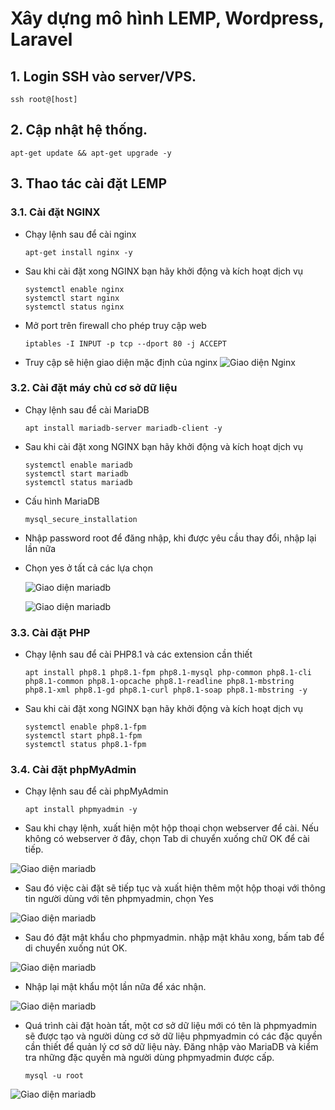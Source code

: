 # Xây dựng mô hình LEMP, Wordpress, Laravel
## 1. Login SSH vào server/VPS.
	ssh root@[host]

## 2. Cập nhật hệ thống.
	apt-get update && apt-get upgrade -y

## 3. Thao tác cài đặt LEMP
### 3.1. Cài đặt NGINX
- Chạy lệnh sau để cài nginx
    ```
    apt-get install nginx -y
- Sau khi cài đặt xong NGINX bạn hãy khởi động và kích hoạt dịch vụ
    ```
  	systemctl enable nginx
  	systemctl start nginx
  	systemctl status nginx
- Mở port trên firewall cho phép truy cập web
    ```
  	iptables -I INPUT -p tcp --dport 80 -j ACCEPT
- Truy cập sẽ hiện giao diện mặc định của nginx
![Giao diện Nginx](/image/nginx.png)

### 3.2. Cài đặt máy chủ cơ sở dữ liệu
- Chạy lệnh sau để cài MariaDB
	```
	apt install mariadb-server mariadb-client -y
- Sau khi cài đặt xong NGINX bạn hãy khởi động và kích hoạt dịch vụ
	```
	systemctl enable mariadb
	systemctl start mariadb
	systemctl status mariadb
- Cấu hình MariaDB
	```
	mysql_secure_installation
- Nhập password root để đăng nhập, khi được yêu cầu thay đổi, nhập lại lần nữa
- Chọn yes ở tất cả các lựa chọn

  ![Giao diện mariadb](/image/mariadb.png)

  ![Giao diện mariadb](/image/mariadb2.png)

### 3.3. Cài đặt PHP
- Chạy lệnh sau để cài PHP8.1 và các extension cần thiết
	```
	apt install php8.1 php8.1-fpm php8.1-mysql php-common php8.1-cli php8.1-common php8.1-opcache php8.1-readline php8.1-mbstring php8.1-xml php8.1-gd php8.1-curl php8.1-soap php8.1-mbstring -y
- Sau khi cài đặt xong NGINX bạn hãy khởi động và kích hoạt dịch vụ
	```
	systemctl enable php8.1-fpm
	systemctl start php8.1-fpm
	systemctl status php8.1-fpm
 ### 3.4. Cài đặt phpMyAdmin
- Chạy lệnh sau để cài phpMyAdmin
	```
	apt install phpmyadmin -y
- Sau khi chạy lệnh, xuất hiện một hộp thoại chọn webserver để cài. Nếu không có webserver ở đây, chọn Tab di chuyển xuống chữ OK để cài tiếp.

![Giao diện mariadb](/image/phpmyadmin1.png)
- Sau đó việc cài đặt sẽ tiếp tục và xuất hiện thêm một hộp thoại với thông tin người dùng với tên phpmyadmin, chọn Yes

![Giao diện mariadb](/image/phpmyadmin2.png)
- Sau đó đặt mật khẩu cho phpmyadmin. nhập mật khâu xong, bấm tab để di chuyển xuống nút OK.

![Giao diện mariadb](/image/phpmyadmin3.png)
- Nhập lại mật khẩu một lần nữa để xác nhận.

![Giao diện mariadb](/image/phpmyadmin4.png)
- Quá trình cài đặt hoàn tất, một cơ sở dữ liệu mới có tên là phpmyadmin sẽ được tạo và người dùng cơ sở dữ liệu phpmyadmin có các đặc quyền cần thiết để quản lý cơ sở dữ liệu này. Đăng nhập vào MariaDB và kiểm tra những đặc quyền mà người dùng phpmyadmin được cấp.
	```
	mysql -u root
![Giao diện mariadb](/image/phpmyadmin5.png)
